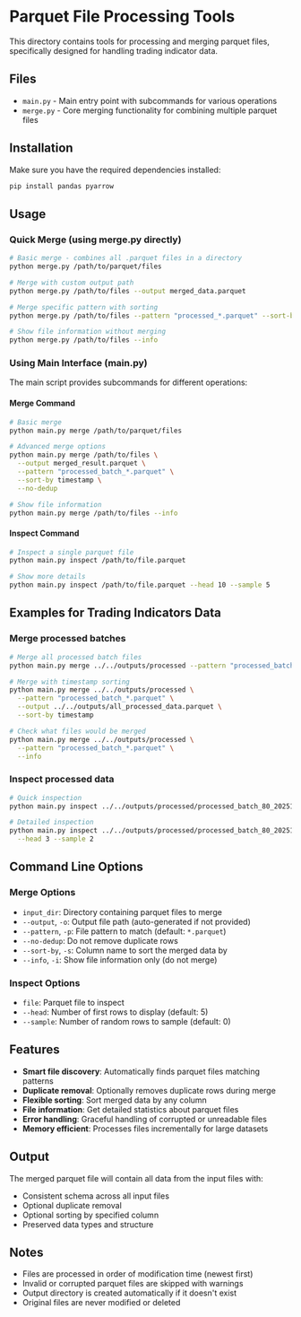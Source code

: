 # Parquet File Processing Tools

This directory contains tools for processing and merging parquet files, specifically designed for handling trading indicator data.

## Files

- `main.py` - Main entry point with subcommands for various operations
- `merge.py` - Core merging functionality for combining multiple parquet files

## Installation

Make sure you have the required dependencies installed:

```bash
pip install pandas pyarrow
```

## Usage

### Quick Merge (using merge.py directly)

```bash
# Basic merge - combines all .parquet files in a directory
python merge.py /path/to/parquet/files

# Merge with custom output path
python merge.py /path/to/files --output merged_data.parquet

# Merge specific pattern with sorting
python merge.py /path/to/files --pattern "processed_*.parquet" --sort-by timestamp

# Show file information without merging
python merge.py /path/to/files --info
```

### Using Main Interface (main.py)

The main script provides subcommands for different operations:

#### Merge Command

```bash
# Basic merge
python main.py merge /path/to/parquet/files

# Advanced merge options
python main.py merge /path/to/files \
  --output merged_result.parquet \
  --pattern "processed_batch_*.parquet" \
  --sort-by timestamp \
  --no-dedup

# Show file information
python main.py merge /path/to/files --info
```

#### Inspect Command

```bash
# Inspect a single parquet file
python main.py inspect /path/to/file.parquet

# Show more details
python main.py inspect /path/to/file.parquet --head 10 --sample 5
```

## Examples for Trading Indicators Data

### Merge processed batches

```bash
# Merge all processed batch files
python main.py merge ../../outputs/processed --pattern "processed_batch_*.parquet"

# Merge with timestamp sorting
python main.py merge ../../outputs/processed \
  --pattern "processed_batch_*.parquet" \
  --output ../../outputs/all_processed_data.parquet \
  --sort-by timestamp

# Check what files would be merged
python main.py merge ../../outputs/processed \
  --pattern "processed_batch_*.parquet" \
  --info
```

### Inspect processed data

```bash
# Quick inspection
python main.py inspect ../../outputs/processed/processed_batch_80_20251014_120534.parquet

# Detailed inspection
python main.py inspect ../../outputs/processed/processed_batch_80_20251014_120534.parquet \
  --head 3 --sample 2
```

## Command Line Options

### Merge Options

- `input_dir`: Directory containing parquet files to merge
- `--output`, `-o`: Output file path (auto-generated if not provided)
- `--pattern`, `-p`: File pattern to match (default: `*.parquet`)
- `--no-dedup`: Do not remove duplicate rows
- `--sort-by`, `-s`: Column name to sort the merged data by
- `--info`, `-i`: Show file information only (do not merge)

### Inspect Options

- `file`: Parquet file to inspect
- `--head`: Number of first rows to display (default: 5)
- `--sample`: Number of random rows to sample (default: 0)

## Features

- **Smart file discovery**: Automatically finds parquet files matching patterns
- **Duplicate removal**: Optionally removes duplicate rows during merge
- **Flexible sorting**: Sort merged data by any column
- **File information**: Get detailed statistics about parquet files
- **Error handling**: Graceful handling of corrupted or unreadable files
- **Memory efficient**: Processes files incrementally for large datasets

## Output

The merged parquet file will contain all data from the input files with:
- Consistent schema across all input files
- Optional duplicate removal
- Optional sorting by specified column
- Preserved data types and structure

## Notes

- Files are processed in order of modification time (newest first)
- Invalid or corrupted parquet files are skipped with warnings
- Output directory is created automatically if it doesn't exist
- Original files are never modified or deleted